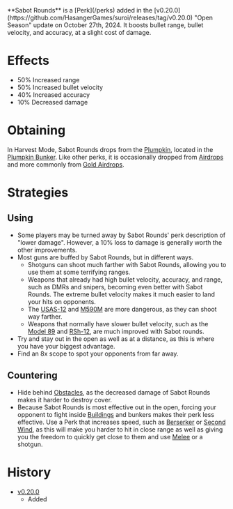 <Event />
**Sabot Rounds** is a [Perk](/perks) added in the [v0.20.0](https://github.com/HasangerGames/suroi/releases/tag/v0.20.0) "Open Season" update on October 27th, 2024. It boosts bullet range, bullet velocity, and accuracy, at a slight cost of damage.

# Effects
- 50% Increased range
- 50% Increased bullet velocity
- 40% Increased accuracy
- 10% Decreased damage


# Obtaining
In Harvest Mode, Sabot Rounds drops from the [Plumpkin](/obstacles/plumpkin), located in the [Plumpkin Bunker](/buildings/plumpkin_bunker_meta). Like other perks, it is occasionally dropped from [Airdrops](/obstacles/airdrops) and more commonly from [Gold Airdrops](/obstacles/gold_airdrop_crate).

# Strategies
## Using
- Some players may be turned away by Sabot Rounds' perk description of "lower damage". However, a 10% loss to damage is generally worth the other improvements.
- Most guns are buffed by Sabot Rounds, but in different ways.
  - Shotguns can shoot much farther with Sabot Rounds, allowing you to use them at some terrifying ranges.
  - Weapons that already had high bullet velocity, accuracy, and range, such as DMRs and snipers, becoming even better with Sabot Rounds. The extreme bullet velocity makes it much easier to land your hits on opponents.
  - The [USAS-12](/weapons/guns/usas12) and [M590M](/weapons/guns/m590m) are more dangerous, as they can shoot way farther.
  - Weapons that normally have slower bullet velocity, such as the [Model 89](/weapons/guns/model_89) and [RSh-12](/weapons/guns/rsh12), are much improved with Sabot rounds.
- Try and stay out in the open as well as at a distance, as this is where you have your biggest advantage.
- Find an 8x scope to spot your opponents from far away.

## Countering
- Hide behind [Obstacles](/obstacles), as the decreased damage of Sabot Rounds makes it harder to destroy cover.
- Because Sabot Rounds is most effective out in the open, forcing your opponent to fight inside [Buildings](/buildings) and bunkers makes their perk less effective.
 Use a Perk that increases speed, such as [Berserker](/perks/stark_melee_gauntlet) or [Second Wind](/perks/second_wind), as this will make you harder to hit in close range as well as giving you the freedom to quickly get close to them and use [Melee](/weapons/melee) or a shotgun.

# History
- [v0.20.0](https://github.com/HasangerGames/suroi/releases/tag/v0.20.0)
  - Added
